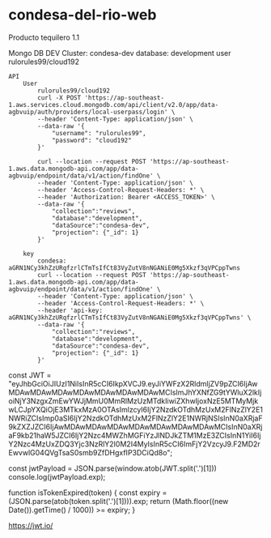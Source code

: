 # condesa-del-rio-web
Producto tequilero
1.1


Mongo DB
    DEV 
        Cluster: condesa-dev
        database: development
    user
        rulorules99/cloud192

    API
        User
            rulorules99/cloud192
            curl -X POST 'https://ap-southeast-1.aws.services.cloud.mongodb.com/api/client/v2.0/app/data-agbvuip/auth/providers/local-userpass/login' \
            --header 'Content-Type: application/json' \
            --data-raw '{
                "username": "rulorules99",
                "password": "cloud192"
            }'

            curl --location --request POST 'https://ap-southeast-1.aws.data.mongodb-api.com/app/data-agbvuip/endpoint/data/v1/action/findOne' \
            --header 'Content-Type: application/json' \
            --header 'Access-Control-Request-Headers: *' \
            --header 'Authorization: Bearer <ACCESS_TOKEN>' \
            --data-raw '{
                "collection":"reviews",
                "database":"development",
                "dataSource":"condesa-dev",
                "projection": {"_id": 1}
            }'

        key 
            condesa: aGRN1NCy3khZzURqfzrlCTmTsIfCt83VyZutV8nNGANiE0Mg5Xkzf3qVPCppTwns
            curl --location --request POST 'https://ap-southeast-1.aws.data.mongodb-api.com/app/data-agbvuip/endpoint/data/v1/action/findOne' \
            --header 'Content-Type: application/json' \
            --header 'Access-Control-Request-Headers: *' \
            --header 'api-key: aGRN1NCy3khZzURqfzrlCTmTsIfCt83VyZutV8nNGANiE0Mg5Xkzf3qVPCppTwns' \
            --data-raw '{
                "collection":"reviews",
                "database":"development",
                "dataSource":"condesa-dev",
                "projection": {"_id": 1}
            }'
    


const JWT = "eyJhbGciOiJIUzI1NiIsInR5cCI6IkpXVCJ9.eyJiYWFzX2RldmljZV9pZCI6IjAwMDAwMDAwMDAwMDAwMDAwMDAwMDAwMCIsImJhYXNfZG9tYWluX2lkIjoiNjY3NzgxZmEwYWJjMmU0MmRlMzUzMTdkIiwiZXhwIjoxNzE5MTMyMjkwLCJpYXQiOjE3MTkxMzA0OTAsImlzcyI6IjY2NzdkOTdhMzUxM2FlNzZlY2E1NWRiZCIsImp0aSI6IjY2NzdkOTdhMzUxM2FlNzZlY2E1NWRjNSIsInN0aXRjaF9kZXZJZCI6IjAwMDAwMDAwMDAwMDAwMDAwMDAwMDAwMCIsInN0aXRjaF9kb21haW5JZCI6IjY2Nzc4MWZhMGFiYzJlNDJkZTM1MzE3ZCIsInN1YiI6IjY2Nzc4MzUxZDQ3Yjc3NzRlY2I0M2I4MyIsInR5cCI6ImFjY2VzcyJ9.F2MD2rEwvwlG04QVgTsaS0smb9ZfDHgxfIP3DCiQd8o";

const jwtPayload = JSON.parse(window.atob(JWT.split('.')[1]))
console.log(jwtPayload.exp);

function isTokenExpired(token) {
  const expiry = (JSON.parse(atob(token.split('.')[1]))).exp;
  return (Math.floor((new Date()).getTime() / 1000)) >= expiry;
}

https://jwt.io/